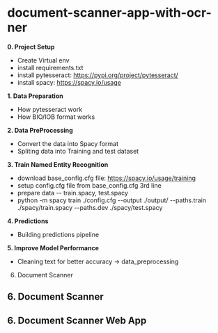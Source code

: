 # document-scanner-app-with-ocr-ner

**0. Project Setup**
   - Create Virtual env
   - install requirements.txt
   - install pytesseract: https://pypi.org/project/pytesseract/
   - install spacy: https://spacy.io/usage

**1. Data Preparation**
   - How pytesseract work
   - How BIO/IOB format works

**2. Data PreProcessing**
   - Convert the data into Spacy format
   - Spliting data into Training and test dataset

**3. Train Named Entity Recognition**
   - download base_config.cfg file: https://spacy.io/usage/training
   - setup config.cfg file from base_config.cfg 3rd line
   - prepare data -- train.spacy, test.spacy
   - python -m spacy train ./config.cfg --output ./output/ --paths.train ./spacy/train.spacy --paths.dev ./spacy/test.spacy

**4. Predictions**
   - Building predictions pipeline

**5. Improve Model Performance**
   - Cleaning text for better accuracy -> data_preprocessing
   6. Document Scanner

**6. Document Scanner**
   - 

**6. Document Scanner Web App**
   - 
